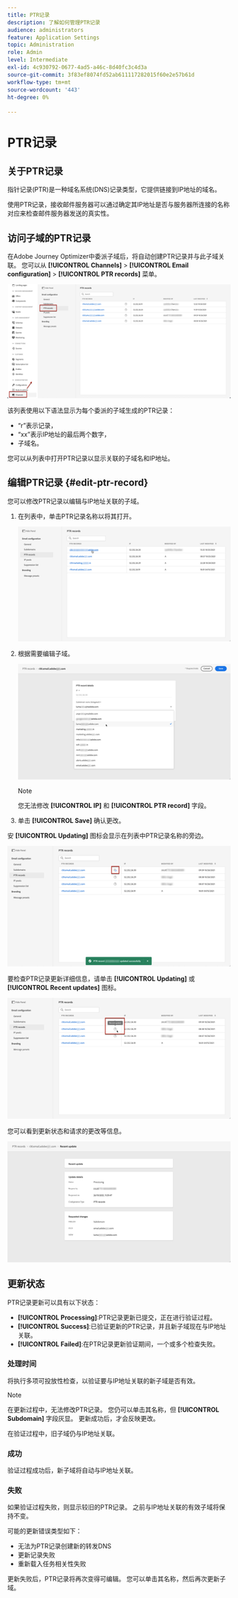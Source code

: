 ```yaml
---
title: PTR记录
description: 了解如何管理PTR记录
audience: administrators
feature: Application Settings
topic: Administration
role: Admin
level: Intermediate
exl-id: 4c930792-0677-4ad5-a46c-8d40fc3c4d3a
source-git-commit: 3f83ef8074fd52ab611117282015f60e2e57b61d
workflow-type: tm+mt
source-wordcount: '443'
ht-degree: 0%

---
```


# PTR记录

## 关于PTR记录

指针记录(PTR)是一种域名系统(DNS)记录类型，它提供链接到IP地址的域名。

使用PTR记录，接收邮件服务器可以通过确定其IP地址是否与服务器所连接的名称对应来检查邮件服务器发送的真实性。

## 访问子域的PTR记录

在Adobe Journey Optimizer中委派子域后，将自动创建PTR记录并与此子域关联。 您可以从 **[!UICONTROL Channels]** > **[!UICONTROL Email configuration]** > **[!UICONTROL PTR records]** 菜单。

![](../assets/ptr-records.png)

该列表使用以下语法显示为每个委派的子域生成的PTR记录：

* “r”表示记录，
* “xx”表示IP地址的最后两个数字，
* 子域名。

您可以从列表中打开PTR记录以显示关联的子域名和IP地址。

## 编辑PTR记录 {#edit-ptr-record}

您可以修改PTR记录以编辑与IP地址关联的子域。

1. 在列表中，单击PTR记录名称以将其打开。

   ![](../assets/ptr-record-select.png)

1. 根据需要编辑子域。

   ![](../assets/ptr-record-subdomain.png)

   >[!NOTE]
   >
   >您无法修改 **[!UICONTROL IP]** 和 **[!UICONTROL PTR record]** 字段。

1. 单击 **[!UICONTROL Save]** 确认更改。

安 **[!UICONTROL Updating]** 图标会显示在列表中PTR记录名称的旁边。

![](../assets/ptr-record-updating.png)

要检查PTR记录更新详细信息，请单击 **[!UICONTROL Updating]** 或 **[!UICONTROL Recent updates]** 图标。

![](../assets/ptr-record-recent-update.png)

您可以看到更新状态和请求的更改等信息。

![](../assets/ptr-record-updates.png)

## 更新状态

PTR记录更新可以具有以下状态：

* **[!UICONTROL Processing]**:PTR记录更新已提交，正在进行验证过程。
* **[!UICONTROL Success]**:已验证更新的PTR记录，并且新子域现在与IP地址关联。
* **[!UICONTROL Failed]**:在PTR记录更新验证期间，一个或多个检查失败。

### 处理时间

将执行多项可投放性检查，以验证要与IP地址关联的新子域是否有效。 <!--The processing time is around **48h-72h**, and can take up to **7-10 days**. Learn more on the checks performed during the validation cycle in [this section](#create-message-preset).-->

>[!NOTE]
>
>在更新过程中，无法修改PTR记录。 您仍可以单击其名称，但 **[!UICONTROL Subdomain]** 字段灰显。 更新成功后，才会反映更改。

在验证过程中，旧子域仍与IP地址关联。

### 成功

验证过程成功后，新子域将自动与IP地址关联。

### 失败

如果验证过程失败，则显示较旧的PTR记录。 之前与IP地址关联的有效子域将保持不变。

可能的更新错误类型如下：
* 无法为PTR记录创建新的转发DNS
* 更新记录失败
* 重新载入任务相关性失败

更新失败后，PTR记录将再次变得可编辑。 您可以单击其名称，然后再次更新子域。
